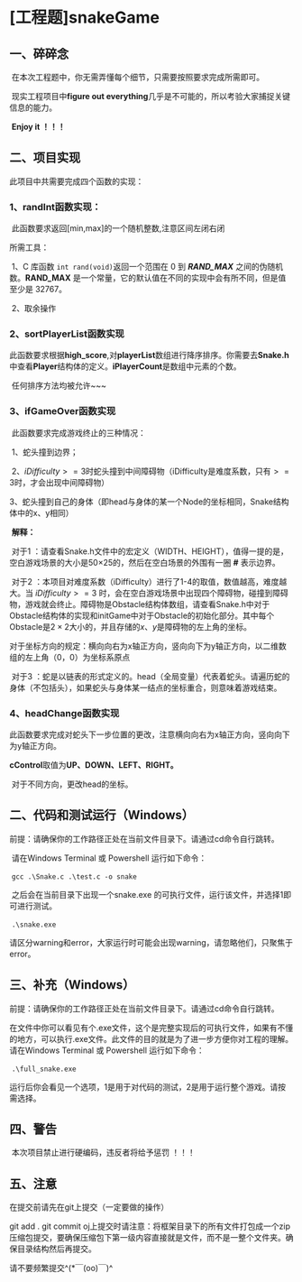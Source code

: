# 			[工程题]snakeGame

## 一、碎碎念

​	在本次工程题中，你无需弄懂每个细节，只需要按照要求完成所需即可。

​	现实工程项目中**figure out everything**几乎是不可能的，所以考验大家捕捉关键信息的能力。

​	**Enjoy it ！！！**

## 二、项目实现

此项目中共需要完成四个函数的实现：

### 1、randInt函数实现：

​	此函数要求返回[min,max]的一个随机整数,注意区间左闭右闭

所需工具：

​	1、C 库函数 `int rand(void)`返回一个范围在 0 到 ***RAND_MAX*** 之间的伪随机数。**RAND_MAX** 是一个常量，它的默认值在不同的实现中会有所不同，但是值至少是 32767。

​	2、取余操作

### 2、sortPlayerList函数实现

​	此函数要求根据**high_score**,对**playerList**数组进行降序排序。你需要去**Snake.h**中查看**Player**结构体的定义。**iPlayerCount**是数组中元素的个数。

​	任何排序方法均被允许~~~

### 3、ifGameOver函数实现

​	此函数要求完成游戏终止的三种情况：

​		1、蛇头撞到边界；

​		2、$iDifficulty >= 3$时蛇头撞到中间障碍物（iDifficulty是难度系数，只有$>=3$时，才会出现中间障碍物）

​		3、蛇头撞到自己的身体（即head与身体的某一个Node的坐标相同，Snake结构体中的x、y相同）

​	**解释：**

​	对于1 ：请查看Snake.h文件中的宏定义（WIDTH、HEIGHT），值得一提的是，空白游戏场景的大小是50×25的，然后在空白场景的外围有一圈 **#** 表示边界。

​	对于2 ：本项目对难度系数（iDifficulty）进行了1-4的取值，数值越高，难度越大。当 $iDifficulty >=  3$ 时，会在空白游戏场景中出现四个障碍物，碰撞到障碍物，游戏就会终止。障碍物是Obstacle结构体数组，请查看Snake.h中对于Obstacle结构体的实现和initGame中对于Obstacle的初始化部分。其中每个Obstacle是$2×2$大小的，并且存储的$x$、$y$是障碍物的左上角的坐标。

​	对于坐标方向的规定：横向向右为x轴正方向，竖向向下为y轴正方向，以二维数组的左上角$（0，0）$为坐标系原点

​	对于3 ：蛇是以链表的形式定义的。head（全局变量）代表着蛇头。请遍历蛇的身体（不包括头），如果蛇头与身体某一结点的坐标重合，则意味着游戏结束。

### 4、headChange函数实现

​	此函数要求完成对蛇头下一步位置的更改，注意横向向右为x轴正方向，竖向向下为y轴正方向。

​	**cControl**取值为**UP、DOWN、LEFT、RIGHT。**

​	对于不同方向，更改head的坐标。

## 二、代码和测试运行（Windows）

​	前提：请确保你的工作路径正处在当前文件目录下。请通过cd命令自行跳转。

​	请在Windows Terminal 或 Powershell 运行如下命令：

​	 `gcc .\Snake.c .\test.c -o snake`

​	之后会在当前目录下出现一个snake.exe 的可执行文件，运行该文件，并选择1即可进行测试。

​	`.\snake.exe`

​	请区分warning和error，大家运行时可能会出现warning，请忽略他们，只聚焦于error。

## 三、补充（Windows）

​	前提：请确保你的工作路径正处在当前文件目录下。请通过cd命令自行跳转。

​	在文件中你可以看见有个.exe文件，这个是完整实现后的可执行文件，如果有不懂的地方，可以执行.exe文件。此文件的目的就是为了进一步方便你对工程的理解。请在Windows Terminal 或 Powershell 运行如下命令：

​	 `.\full_snake.exe`

​	运行后你会看见一个选项，1是用于对代码的测试，2是用于运行整个游戏。请按需选择。

## 四、警告

​	本次项目禁止进行硬编码，违反者将给予惩罚 ！！！

## 五、注意
在提交前请先在git上提交（一定要做的操作）

git add .
git commit
oj上提交时请注意：将框架目录下的所有文件打包成一个zip压缩包提交，要确保压缩包下第一级内容直接就是文件，而不是一整个文件夹。确保目录结构然后再提交。

请不要频繁提交^(*￣(oo)￣)^
​	
